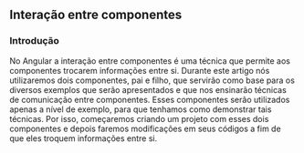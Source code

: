 ## Interação entre componentes

### Introdução

No Angular a interação entre componentes é uma técnica que permite aos componentes trocarem informações entre si. Durante este artigo nós utilizaremos dois componentes, pai e filho, que servirão como base para os diversos exemplos que serão apresentados e que nos ensinarão técnicas de comunicação entre componentes. Esses componentes serão utilizados apenas a nível de exemplo, para que tenhamos como demonstrar tais técnicas. Por isso, começaremos criando um projeto com esses dois componentes e depois faremos modificações em seus códigos a fim de que eles troquem informações entre si.
